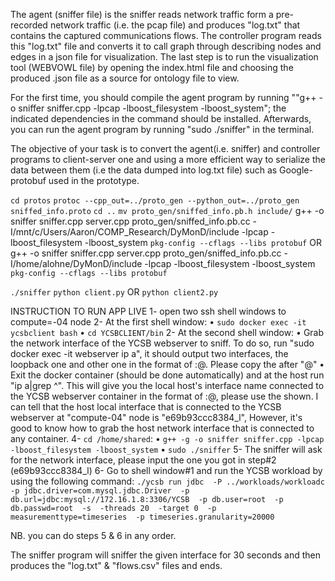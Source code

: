The agent (sniffer file) is the sniffer reads network traffic form a pre-recorded network traffic (i.e. the pcap file) and produces "log.txt" that contains the captured communications flows.  The controller program reads this "log.txt" file and converts it to call graph through describing nodes and edges in a json file for visualization. The last step is to run the visualization tool (WEBVOWL file) by opening the index.html file and choosing the produced .json file as a source for ontology file to view.

For the first time, you should compile the agent program by running ""g++ -o sniffer sniffer.cpp -lpcap -lboost_filesystem -lboost_system"; the indicated dependencies in the command should be installed. Afterwards, you can run the agent program by running "sudo ./sniffer" in the terminal.

The objective of your task is to convert the agent(i.e. sniffer) and controller programs to client-server one and using a more efficient way to serialize the data between them (i.e the data dumped into log.txt file) such as Google- protobuf used in the prototype.

`cd protos`
`protoc --cpp_out=../proto_gen --python_out=../proto_gen sniffed_info.proto`
`cd ..`
`mv proto_gen/sniffed_info.pb.h include/`
g++ -o sniffer sniffer.cpp server.cpp proto_gen/sniffed_info.pb.cc -I/mnt/c/Users/Aaron/COMP_Research/DyMonD/include -lpcap -lboost_filesystem -lboost_system `pkg-config --cflags --libs protobuf`
OR
g++ -o sniffer sniffer.cpp server.cpp proto_gen/sniffed_info.pb.cc -I/home/alohne/DyMonD/include -lpcap -lboost_filesystem -lboost_system `pkg-config --cflags --libs protobuf`

`./sniffer`
`python client.py`
OR
`python client2.py`

INSTRUCTION TO RUN APP LIVE
1- open two ssh shell windows to compute=-04 node
2- At the first shell window:
•	`sudo docker exec -it ycsbclient bash`
•	`cd YCSBCLIENT/bin`
2- At the second shell window: 
•	Grab the network interface of the YCSB webserver to sniff. To do so, run "sudo docker exec -it webserver ip a", it should output two interfaces, the loopback one and other one in the format of <number>:<interface name>@<number>. Please copy the <number> after "@"
•	Exit the docker container (should be done automatically) and at the host run "ip a|grep ^<number>". This will give you the local host's interface name connected to the YCSB webserver container in the format of <number>:<interface name>@<number>, please use the <interface name> shown. I can tell that the host local interface that is connected to the YCSB webserver at "compute-04" node is "e69b93ccc8384_l", However, it's good to know how to grab the host network interface that is connected to any container.
4- `cd /home/shared`:
•	 `g++ -g -o sniffer sniffer.cpp -lpcap -lboost_filesystem -lboost_system`
•	`sudo ./sniffer`
5- The sniffer will ask for the network interface, please input the one you got in step#2 (e69b93ccc8384_l)
6- Go to shell window#1 and run the YCSB workload by using the following command:
`./ycsb run jdbc  -P ../workloads/workloadc  -p jdbc.driver=com.mysql.jdbc.Driver  -p db.url=jdbc:mysql://172.16.1.8:3306/YCSB  -p db.user=root  -p db.passwd=root  -s  -threads 20  -target 0  -p measurementtype=timeseries  -p timeseries.granularity=20000`

NB. you can do steps 5 & 6 in any order.

The sniffer program will sniffer the given interface for 30 seconds and then produces the "log.txt" & "flows.csv" files and ends.
